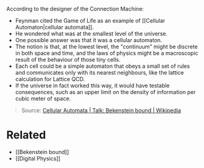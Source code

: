 According to the designer of the Connection Machine:

- Feynman cited the Game of Life as an example of [[Cellular Automaton|cellular automata]].
- He wondered what was at the smallest level of the universe.
- One possible answer was that it was a cellular automaton.
- The notion is that, at the lowest level, the "continuum" might be discrete in both space and time, and the laws of physics might be a macroscopic result of the behaviour of those tiny cells.
- Each cell could be a simple automaton that obeys a small set of rules and communicates only with its nearest neighbours, like the lattice calculation for Lattice QCD.
- If the universe in fact worked this way, it would have testable consequences, such as an upper limit on the density of information per cubic meter of space.

> Source: [Cellular Automata | Talk: Bekenstein bound | Wikipedia](https://en.wikipedia.org/wiki/Talk:Bekenstein_bound#Cellular_automata)
# Related
- [[Bekenstein bound]]
- [[Digital Physics]]